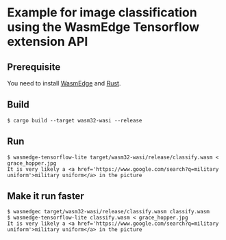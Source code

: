 # Example for image classification using the WasmEdge Tensorflow extension API

## Prerequisite

You need to install [WasmEdge](https://github.com/WasmEdge/WasmEdge/blob/master/docs/install.md) and [Rust](https://www.rust-lang.org/tools/install).

## Build

```
$ cargo build --target wasm32-wasi --release
```

## Run

```
$ wasmedge-tensorflow-lite target/wasm32-wasi/release/classify.wasm < grace_hopper.jpg
It is very likely a <a href='https://www.google.com/search?q=military uniform'>military uniform</a> in the picture
```

## Make it run faster

```
$ wasmedgec target/wasm32-wasi/release/classify.wasm classify.wasm
$ wasmedge-tensorflow-lite classify.wasm < grace_hopper.jpg
It is very likely a <a href='https://www.google.com/search?q=military uniform'>military uniform</a> in the picture
```

